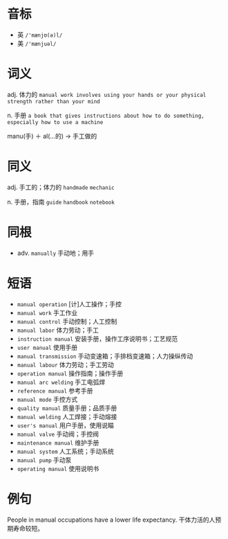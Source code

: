 # 音标

- 英 `/'mænjʊ(ə)l/`
- 美 `/'mænjuəl/`

# 词义

adj. 体力的
`manual work involves using your hands or your physical strength rather than your mind`

n. 手册
`a book that gives instructions about how to do something, especially how to use a machine`



manu(手) ＋ al(…的) → 手工做的

# 同义

adj. 手工的；体力的
`handmade` `mechanic`

n. 手册，指南
`guide` `handbook` `notebook`

# 同根

- adv. `manually` 手动地；用手

# 短语

- `manual operation` [计]人工操作；手控
- `manual work` 手工作业
- `manual control` 手动控制；人工控制
- `manual labor` 体力劳动；手工
- `instruction manual` 安装手册，操作工序说明书；工艺规范
- `user manual` 使用手册
- `manual transmission` 手动变速箱；手排档变速箱；人力操纵传动
- `manual labour` 体力劳动；手工劳动
- `operation manual` 操作指南；操作手册
- `manual arc welding` 手工电弧焊
- `reference manual` 参考手册
- `manual mode` 手控方式
- `quality manual` 质量手册；品质手册
- `manual welding` 人工焊接；手动熔接
- `user's manual` 用户手册，使用说瞄
- `manual valve` 手动阀；手控阀
- `maintenance manual` 维护手册
- `manual system` 人工系统；手动系统
- `manual pump` 手动泵
- `operating manual` 使用说明书

# 例句

People in manual occupations have a lower life expectancy.
干体力活的人预期寿命较短。


